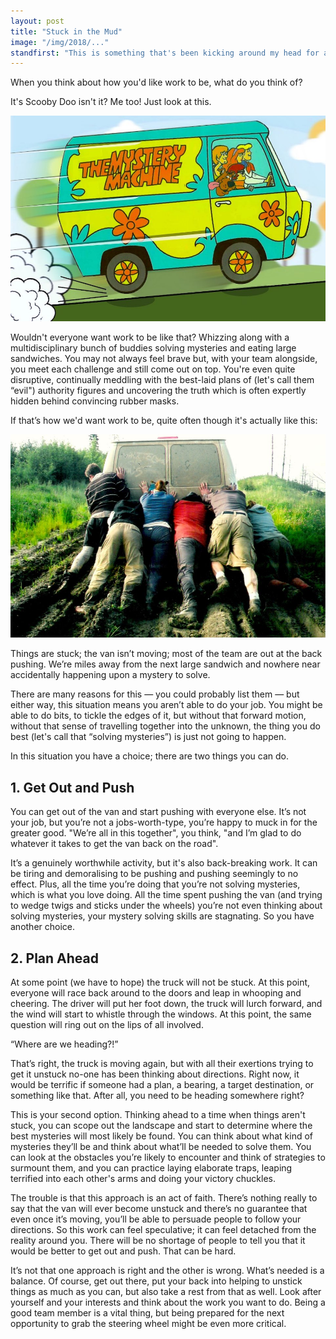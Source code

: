 ```yaml
---
layout: post
title: "Stuck in the Mud"
image: "/img/2018/..."
standfirst: "This is something that's been kicking around my head for a while. I always thought I’d include it in a talk but never did. So here it is."
---
```


When you think about how you'd like work to be, what do you think of?

It's Scooby Doo isn't it? Me too! Just look at this.

<img class="img-full" src="/img/2019/mysterymachine.jpg" />

Wouldn't everyone want work to be like that? Whizzing along with a multidisciplinary bunch of buddies solving mysteries and eating large sandwiches. You may not always feel brave but, with your team alongside, you meet each challenge and still come out on top. You're even quite disruptive, continually meddling with the best-laid plans of (let's call them “evil") authority figures and uncovering the truth which is often expertly hidden behind convincing rubber masks.

If that’s how we'd want work to be, quite often though it's actually like this:

<img class="img-full" src="/img/2019/stuck.jpg" />

Things are stuck; the van isn’t moving; most of the team are out at the back pushing. We’re miles away from the next large sandwich and nowhere near accidentally happening upon a mystery to solve.

There are many reasons for this &mdash; you could probably list them &mdash; but either way, this situation means you aren’t able to do your job. You might be able to do bits, to tickle the edges of it, but without that forward motion, without that sense of travelling together into the unknown, the thing you do best (let's call that “solving mysteries”) is just not going to happen.

In this situation you have a choice; there are two things you can do.

## 1. Get Out and Push

You can get out of the van and start pushing with everyone else. It’s not your job, but you’re not a jobs-worth-type, you’re happy to muck in for the greater good. "We’re all in this together", you think, "and I’m glad to do whatever it takes to get the van back on the road".

It’s a genuinely worthwhile activity, but it's also back-breaking work. It can be tiring and demoralising to be pushing and pushing seemingly to no effect. Plus, all the time you’re doing that you’re not solving mysteries, which is what you love doing. All the time spent pushing the van (and trying to wedge twigs and sticks under the wheels) you’re not even thinking about solving mysteries, your mystery solving skills are stagnating. So you have another choice.

## 2. Plan Ahead

At some point (we have to hope) the truck will not be stuck. At this point, everyone will race back around to the doors and leap in whooping and cheering. The driver will put her foot down, the truck will lurch forward, and the wind will start to whistle through the windows. At this point, the same question will ring out on the lips of all involved.

“Where are we heading?!”

That’s right, the truck is moving again, but with all their exertions trying to get it unstuck no-one has been thinking about directions. Right now, it would be terrific if someone had a plan, a bearing, a target destination, or something like that. After all, you need to be heading somewhere right?

This is your second option. Thinking ahead to a time when things aren't stuck, you can scope out the landscape and start to determine where the best mysteries will most likely be found. You can think about what kind of mysteries they’ll be and think about what’ll be needed to solve them. You can look at the obstacles you’re likely to encounter and think of strategies to surmount them, and you can practice laying elaborate traps, leaping terrified into each other's arms and doing your victory chuckles.

The trouble is that this approach is an act of faith. There’s nothing really to say that the van will ever become unstuck and there’s no guarantee that even once it’s moving, you’ll be able to persuade people to follow your directions. So this work can feel speculative; it can feel detached from the reality around you. There will be no shortage of people to tell you that it would be better to get out and push. That can be hard.

It’s not that one approach is right and the other is wrong. What’s needed is a balance. Of course, get out there, put your back into helping to unstick things as much as you can, but also take a rest from that as well. Look after yourself and your interests and think about the work you want to do. Being a good team member is a vital thing, but being prepared for the next opportunity to grab the steering wheel might be even more critical.
